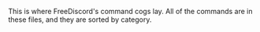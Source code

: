This is where FreeDiscord's command cogs lay. All of the commands are in these files, and they are sorted by category.

